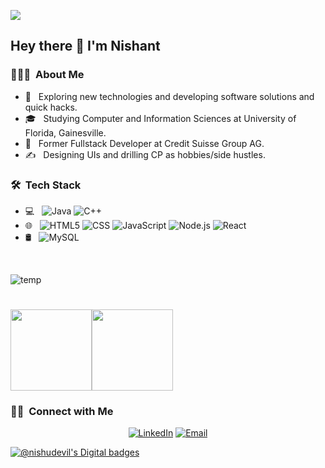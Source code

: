 ![](https://visitor-badge.laobi.icu/badge?page_id=nishudevil.nishudevil)
<h2> Hey there 👋 I'm Nishant</h2>

<h3> 👨🏻‍💻 &nbsp;About Me </h3>

- 🤔 &nbsp; Exploring new technologies and developing software solutions and quick hacks.
- 🎓 &nbsp; Studying Computer and Information Sciences at University of Florida, Gainesville.
- 💼 &nbsp; Former Fullstack Developer at Credit Suisse Group AG.
- ✍️ &nbsp; Designing UIs and drilling CP as hobbies/side hustles.

<h3> 🛠 &nbsp;Tech Stack</h3>

- 💻 &nbsp;
  ![Java](https://img.shields.io/badge/-Java-333333?style=flat&logo=Java&logoColor=007396)
  ![C++](https://img.shields.io/badge/-C++-333333?style=flat&logo=C%2B%2B&logoColor=00599C)
- 🌐 &nbsp;
  ![HTML5](https://img.shields.io/badge/-HTML5-333333?style=flat&logo=HTML5)
  ![CSS](https://img.shields.io/badge/-CSS-333333?style=flat&logo=CSS3&logoColor=1572B6)
  ![JavaScript](https://img.shields.io/badge/-JavaScript-333333?style=flat&logo=javascript)
  ![Node.js](https://img.shields.io/badge/-Node.js-333333?style=flat&logo=node.js)
  ![React](https://img.shields.io/badge/-React-333333?style=flat&logo=react)
- 🛢 &nbsp;
  ![MySQL](https://img.shields.io/badge/-MySQL-333333?style=flat&logo=mysql)
<br/>

![temp](https://github.com/nishudevil/nishudevil/assets/33056648/085baaa4-607e-46bd-8c6f-16615d6a6859)

  <h1>
    <a>
        <img align="" height='130px' src="https://github-readme-stats.vercel.app/api?username=nroutray&hide_title=true&show_icons=true&include_all_commits=true&line_height=21&bg_color=0,EC6C6C,FFD479,FFFC79,73FA79&theme=graywhite" /><img align="" height='130px' src="https://github-readme-stats.vercel.app/api/top-langs/?username=nroutray&hide_title=true&layout=compact&bg_color=0,73FA79,73FDFF,7A81FF&theme=graywhite" />
    </a>
</h1>

<h3> 🤝🏻 &nbsp;Connect with Me </h3>

<p align="center">
<a href="https://www.linkedin.com/in/nishant-routray-081222111/"><img alt="LinkedIn" src="https://img.shields.io/badge/LinkedIn-Nishant%20Routray-blue?style=flat-square&logo=linkedin"></a>
<a href="mailto:nishant.routray@gmail.com"><img alt="Email" src="https://img.shields.io/badge/Email-nishant.routray@gmail.com-blue?style=flat-square&logo=gmail"></a>

[![@nishudevil's Digital badges](https://holopin.me/nishudevil)](https://holopin.io/@nishudevil)  
</p>
